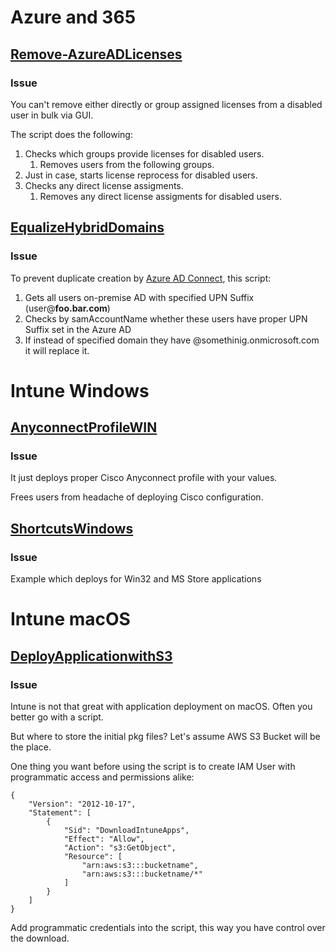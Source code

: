 # Azure and 365
## [Remove-AzureADLicenses](https://github.com/vazome/Azure-and-Intune/blob/45b965b2bae73d6788b901a01f1f3b16fd1109bd/License%20Management/Remove-AzureADLicenses.ps1)
### Issue
You can't remove either directly or group assigned licenses from a disabled user in bulk via GUI.

The script does the following:

1. Checks which groups provide licenses for disabled users.
    1. Removes users from the following groups.
2. Just in case, starts license reprocess for disabled users.
3. Checks any direct license assigments.
    1. Removes any direct license assigments for disabled users.
## [EqualizeHybridDomains](https://github.com/vazome/Azure-and-Intune/blob/0b3acfcd3ea5fb958315c7f7275a336c934a4a91/EqualizeHybridDomains.ps1)
### Issue
To prevent duplicate creation by [Azure AD Connect](https://docs.microsoft.com/en-us/azure/active-directory/hybrid/whatis-azure-ad-connect), this script:

1. Gets all users on-premise AD with specified UPN Suffix (user@**foo.bar.com**)
2. Checks by samAccountName whether these users have proper UPN Suffix set in the Azure AD
3. If instead of specified domain they have @somethinig.onmicrosoft.com it will replace it.

# Intune Windows
## [AnyconnectProfileWIN](https://github.com/vazome/Azure-and-Intune/blob/6b8419511e63993da1c10bbaeef5f02df0dbaad8/Intune/Windows/AnyconnectProfileWIN.ps1)
### Issue
It just deploys proper Cisco Anyconnect profile with your values.

Frees users from headache of deploying Cisco configuration.
## [ShortcutsWindows](https://github.com/vazome/Azure-and-Intune/blob/6b8419511e63993da1c10bbaeef5f02df0dbaad8/Intune/Windows/ShortcutsWindows.ps1)
### Issue
Example which deploys for Win32 and MS Store applications 

# Intune macOS
## [DeployApplicationwithS3](https://github.com/vazome/Azure-and-Intune/blob/f9b946121991c6225d2162fdccc98729e3bef6f1/Intune/macOS/DeployApplicationwithS3.sh)
### Issue
Intune is not that great with application deployment on macOS. Often you better go with a script.

But where to store the initial pkg files? Let's assume AWS S3 Bucket will be the place.

One thing you want before using the script is to create IAM User with programmatic access and permissions alike:
```
{
    "Version": "2012-10-17",
    "Statement": [
        {
            "Sid": "DownloadIntuneApps",
            "Effect": "Allow",
            "Action": "s3:GetObject",
            "Resource": [
                "arn:aws:s3:::bucketname",
                "arn:aws:s3:::bucketname/*"
            ]
        }
    ]
}
```
Add programmatic credentials into the script, this way you have control over the download.
